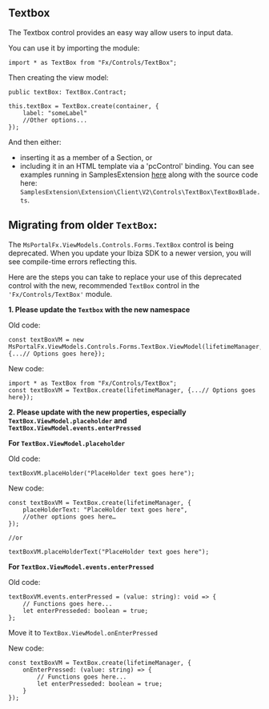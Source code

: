 <a name="textbox"></a>
## Textbox

The Textbox control provides an easy way allow users to input data.

You can use it by importing the module:
```
import * as TextBox from "Fx/Controls/TextBox";
```

Then creating the view model:
```
public textBox: TextBox.Contract;

this.textBox = TextBox.create(container, {
    label: "someLabel"
    //Other options...
});
```

And then either:
- inserting it as a member of a Section, or
- including it in an HTML template via a 'pcControl' binding.
You can see examples running in SamplesExtension [here](https://aka.ms/portalfx/samples#blade/SamplesExtension/Textboxblade) along with the source code here: `SamplesExtension\Extension\Client\V2\Controls\TextBox\TextBoxBlade.ts`.


<a name="migrating-from-older-textbox"></a>
## Migrating from older <code>TextBox</code>:

The `MsPortalFx.ViewModels.Controls.Forms.TextBox` control is being deprecated. When you update your Ibiza SDK to a newer version, you will see compile-time errors reflecting this.

Here are the steps you can take to replace your use of this deprecated control with the new, recommended `TextBox` control in the `'Fx/Controls/TextBox'` module.


**1. Please update the `Textbox` with the new namespace**

Old code:
```
const textBoxVM = new MsPortalFx.ViewModels.Controls.Forms.TextBox.ViewModel(lifetimeManager, {...// Options goes here});
```
New code:
```
import * as TextBox from "Fx/Controls/TextBox";
const textBoxVM = TextBox.create(lifetimeManager, {...// Options goes here});
```

**2. Please update with the new properties, especially `TextBox.ViewModel.placeholder` and `TextBox.ViewModel.events.enterPressed`**

**For `TextBox.ViewModel.placeholder`**

Old code:
```
textBoxVM.placeHolder("PlaceHolder text goes here");
```

New code:
```
const textBoxVM = TextBox.create(lifetimeManager, {
    placeHolderText: "PlaceHolder text goes here",
    //other options goes here…
});

//or

textBoxVM.placeHolderText("PlaceHolder text goes here");
```

**For `TextBox.ViewModel.events.enterPressed`**

Old code:
```
textBoxVM.events.enterPressed = (value: string): void => {
    // Functions goes here...
    let enterPresseded: boolean = true;
};
```

Move it to `TextBox.ViewModel.onEnterPressed`

New code:
```
const textBoxVM = TextBox.create(lifetimeManager, {
    onEnterPressed: (value: string) => {
        // Functions goes here...
        let enterPresseded: boolean = true;
    }
});
```
